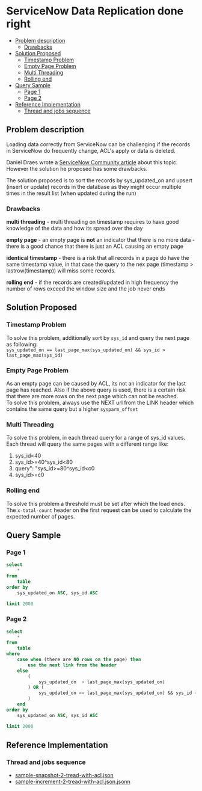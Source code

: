 # ServiceNow Data Replication done right

* [Problem description](#problem-description)
  * [Drawbacks](#drawbacks)
* [Solution Proposed](#solution-proposed)
  * [Timestamp Problem](#timestamp-problem)
  * [Empty Page Problem](#empty-page-problem)
  * [Multi Threading](#multi-threading)
  * [Rolling end](#rolling-end)
* [Query Sample](#query-sample)
  * [Page 1](#page-1)
  * [Page 2](#page-2)
* [Reference Implementation](#reference-implementation)
  * [Thread and jobs sequence](#thread-and-jobs-sequence)

## Problem description

Loading data correctly from ServiceNow can be challenging if the records in ServiceNow do frequently change, ACL's apply or data is deleted.  

Daniel Draes wrote a [ServiceNow Community article](https://community.servicenow.com/community?id=community_article&sys_id=80ec3bb7db13c890414eeeb5ca961929) about this topic.  
However the solution he proposed has some drawbacks.  

The solution proposed is to sort the records by sys_updated_on and upsert (insert or update) records in the database as they might occur multiple times in the result list (when updated during the run)

### Drawbacks

**multi threading** - multi threading on timestamp requires to have good knowledge of the data and how its spread over the day  

**empty page** - an empty page is **not** an indicator that there is no more data - there is a good chance that there is just an ACL causing an empty page  

**identical timestamp** - there is a risk that all records in a page do have the same timestamp value, in that case the query to the nex page (timestamp > lastrow(timestamp)) will miss some records.  

**rolling end** - if the records are created/updated in high frequency the number of rows exceed the window size and the job never ends

## Solution Proposed

### Timestamp Problem

To solve this problem, additionally sort by `sys_id` and query the next page as following:  
`sys_updated_on == last_page_max(sys_updated_on) && sys_id > last_page_max(sys_id)`

### Empty Page Problem

As an empty page can be caused by ACL, its not an indicator for the last page has reached. Also if the above query is used, there is a certain risk that there are more rows on the next page which can not be reached.  
To solve this problem, always use the NEXT url from the LINK header which contains the same query but a higher `sysparm_offset`

### Multi Threading

To solve this problem, in each thread query for a range of sys_id values. Each thread will query the same pages with a different range like:

1. sys_id<40
2. sys_id>=40^sys_id<80
3. query": "sys_id>=80^sys_id<c0
4. sys_id>=c0

### Rolling end

To solve this problem a threshold must be set after which the load ends. The `x-total-count` header on the first request can be used to calculate the expected number of pages.

## Query Sample

### Page 1

```sql
select 
    *
from 
    table 
order by
    sys_updated_on ASC, sys_id ASC

limit 2000
```

### Page 2

```sql
select 
    *
from 
    table 
where
    case when (there are NO rows on the page) then 
        use the next link from the header
    else
        (
            sys_updated_on  > last_page_max(sys_updated_on) 
        ) OR (
            sys_updated_on == last_page_max(sys_updated_on) && sys_id > last_page_max(sys_id) 
        )
    end
order by
    sys_updated_on ASC, sys_id ASC

limit 2000
```

## Reference Implementation

### Thread and jobs sequence

- [sample-snapshot-2-tread-with-acl.json](./sample/sample-snapshot-2-tread-with-acl.json)
- [sample-increment-2-tread-with-acl.json.jsonn](./sample/sample-increment-2-tread-with-acl.json.json)

